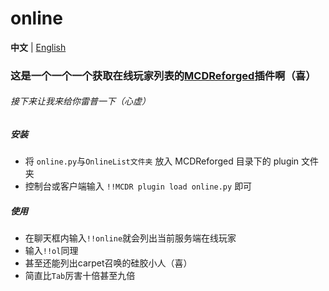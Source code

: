 # online

**中文** | [English](./README_EN.md)

### 这是一个一个一个获取在线玩家列表的[MCDReforged](https://github.com/Fallen-Breath/MCDReforged)插件啊（喜）



###### 接下来让我来给你雷普一下（心虚）



##### 安装

- 将 `online.py`与`OnlineList文件夹` 放入 MCDReforged 目录下的 plugin 文件夹
- 控制台或客户端输入 `!!MCDR plugin load online.py` 即可

##### 使用

- 在聊天框内输入`!!online`就会列出当前服务端在线玩家
- 输入`!!ol`同理
- 甚至还能列出carpet召唤的硅胶小人（喜）
- 简直比`Tab`厉害十倍甚至九倍